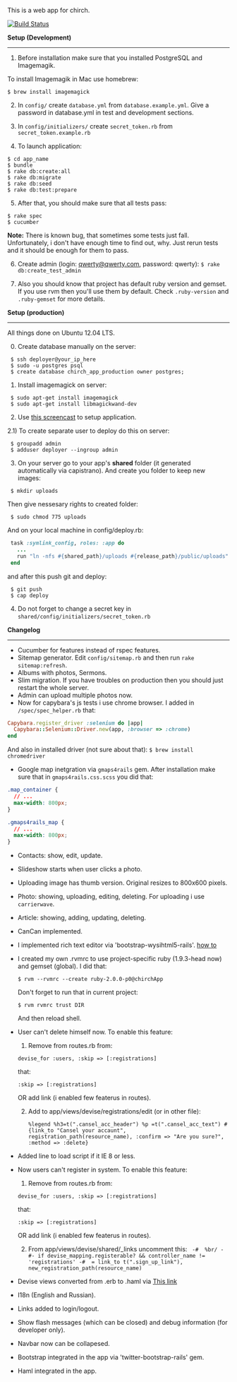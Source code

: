 This is a web app for chirch.

[![Build Status](https://travis-ci.org/Loremaster/Chirch_app.png?branch=master)](https://travis-ci.org/Loremaster/Chirch_app)

**Setup (Development)**

------------------------------------------------------------------------------------------

1) Before installation make sure that you installed PostgreSQL and Imagemagik.

To install Imagemagik in Mac use homebrew:

  `$ brew install imagemagick`

2) In `config/` create `database.yml` from `database.example.yml`. Give a password in database.yml in test and development sections.

3) In `config/initializers/` create `secret_token.rb` from `secret_token.example.rb`

4) To launch application:

```shell
$ cd app_name
$ bundle
$ rake db:create:all
$ rake db:migrate
$ rake db:seed
$ rake db:test:prepare
```

5) After that, you should make sure that all tests pass:

```shell
$ rake spec
$ cucumber
```

**Note:** There is known bug, that sometimes some tests just fall. Unfortunately, i don't have enough time to find out, why. Just rerun tests and it should be enough for them to pass.

6) Create admin (login: qwerty@qwerty.com, password: qwerty):
  `$ rake db:create_test_admin`

7) Also you should know that project has default ruby version and gemset. If you use rvm then you'll use them by default. Check `.ruby-version` and `.ruby-gemset` for more details.

**Setup (production)**

------------------------------------------------------------------------------------------

All things done on Ubuntu 12.04 LTS.

0) Create database manually on the server:

```shell
 $ ssh deployer@your_ip_here
 $ sudo -u postgres psql
 $ create database chirch_app_production owner postgres;
```

1) Install imagemagick on server:

```shell
 $ sudo apt-get install imagemagick
 $ sudo apt-get install libmagickwand-dev
```

2) Use [this screencast](http://railscasts.com/episodes/335-deploying-to-a-vps) to setup application.

2.1) To create separate user to deploy do this on server:

```shell
 $ groupadd admin
 $ adduser deployer --ingroup admin
```

3) On your server go to your app's **shared** folder (it generated automatically via capistrano). And create you folder to keep new images:

```shell
 $ mkdir uploads
```

Then give nessesary rights to created folder:

```shell
 $ sudo chmod 775 uploads
```

And on your local machine in config/deploy.rb:

```ruby
 task :symlink_config, roles: :app do
   ...
   run "ln -nfs #{shared_path}/uploads #{release_path}/public/uploads"
 end
```

and after this push git and deploy:

```shell
 $ git push
 $ cap deploy
```

4) Do not forget to change a secret key in `shared/config/initializers/secret_token.rb`

**Changelog**

------------------------------------------------------------------------------------------
* Cucumber for features instead of rspec features.
* Sitemap generator. Edit `config/sitemap.rb` and then run `rake sitemap:refresh`.
* Albums with photos, Sermons.
* Slim migration. If you have troubles on production then you should just restart the whole server.
* Admin can upload multiple photos now.
* Now for capybara's js tests i use chrome browser. I added in `/spec/spec_helper.rb` that:

```ruby
Capybara.register_driver :selenium do |app|
  Capybara::Selenium::Driver.new(app, :browser => :chrome)
end
```

And also in installed driver (not sure about that): `$ brew install chromedriver`

* Google map inetgration via `gmaps4rails` gem. After installation make sure that in `gmaps4rails.css.scss` you did that:

```css
.map_container {
  // ...
  max-width: 800px;
}

.gmaps4rails_map {
  // ...
  max-width: 800px;
}
```

* Contacts: show, edit, update.
* Slideshow starts when user clicks a photo.
* Uploading image has thumb version. Original resizes to 800x600 pixels.
* Photo: showing, uploading, editing, deleting. For uploading i use `carrierwave`.
* Article: showing, adding, updating, deleting.
* CanCan implemented.
* I implemented rich text editor via 'bootstrap-wysihtml5-rails'. [how to](https://github.com/Nerian/bootstrap-wysihtml5-rails)
* I created my own .rvmrc to use project-specific ruby (1.9.3-head now) and gemset (global). I did that:

    `$ rvm --rvmrc --create ruby-2.0.0-p0@chirchApp`

    Don't forget to run that in current project:

    `$ rvm rvmrc trust DIR`

    And then reload shell.
* User can't delete himself now. To enable this feature:
  1) Remove from routes.rb from:

    `devise_for :users, :skip => [:registrations]`

    that:

    `:skip => [:registrations]`

     OR add link (i enabled few featerus in routes).

  2) Add to app/views/devise/registrations/edit (or in other file):

     `
     %legend
       %h3=t(".cansel_acc_header")
     %p
       =t(".cansel_acc_text")
       #{link_to "Cansel your accaunt", registration_path(resource_name), :confirm => "Are you sure?", :method => :delete}
     `

* Added line to load script if it IE 8 or less.
* Now users can't register in system. To enable this feature:
  1) Remove from routes.rb from:

    `devise_for :users, :skip => [:registrations]`

    that:

    `:skip => [:registrations]`

    OR add link (i enabled few featerus in routes).

  2) From app/views/devise/shared/_links uncomment this:
    ` -#  %br/
      -#- if devise_mapping.registerable? && controller_name != 'registrations'
      -#  = link_to t(".sign_up_link"), new_registration_path(resource_name)`
* Devise views converted from .erb to .haml via [This link](https://github.com/plataformatec/devise/wiki/How-To%3a-Create-Haml-and-Slim-Views)
* I18n (English and Russian).
* Links added to login/logout.
* Show flash messages (which can be closed) and debug information (for developer only).
* Navbar now can be collapesed.
* Bootstrap integrated in the app via 'twitter-bootstrap-rails' gem.
* Haml integrated in the app.
